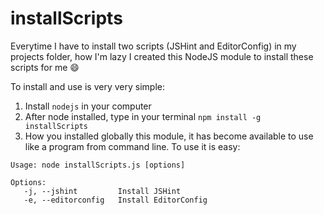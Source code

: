installScripts
==============

Everytime I have to install two scripts (JSHint and EditorConfig) in my projects folder, how I'm lazy I created this NodeJS module to install these scripts for me :smile:

To install and use is very very simple:

1. Install `nodejs` in your computer
2. After node installed, type in your terminal `npm install -g installScripts`
3. How you installed globally this module, it has become available to use like a program from command line. To use it is easy:

```
Usage: node installScripts.js [options]

Options:
   -j, --jshint         Install JSHint
   -e, --editorconfig   Install EditorConfig
```
